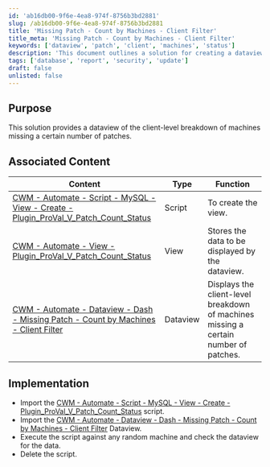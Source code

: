 ```yaml
---
id: 'ab16db00-9f6e-4ea8-974f-8756b3bd2881'
slug: /ab16db00-9f6e-4ea8-974f-8756b3bd2881
title: 'Missing Patch - Count by Machines - Client Filter'
title_meta: 'Missing Patch - Count by Machines - Client Filter'
keywords: ['dataview', 'patch', 'client', 'machines', 'status']
description: 'This document outlines a solution for creating a dataview that provides a breakdown of machines at the client level that are missing a specified number of patches. It includes associated scripts and views necessary for implementation.'
tags: ['database', 'report', 'security', 'update']
draft: false
unlisted: false
---
```


## Purpose

This solution provides a dataview of the client-level breakdown of machines missing a certain number of patches.

## Associated Content

| Content                                                                                                                                           | Type    | Function                                                    |
|---------------------------------------------------------------------------------------------------------------------------------------------------|---------|-------------------------------------------------------------|
| [CWM - Automate - Script - MySQL - View - Create - Plugin_ProVal_V_Patch_Count_Status](/docs/7b802d5b-f445-41d6-b3e4-30986c3102a0)         | Script  | To create the view.                                        |
| [CWM - Automate - View - Plugin_ProVal_V_Patch_Count_Status](/docs/c1fad1cd-7320-472e-b20e-3d8fa620f0db)                                 | View    | Stores the data to be displayed by the dataview.          |
| [CWM - Automate - Dataview - Dash - Missing Patch - Count by Machines - Client Filter](/docs/0fd0215c-d6d5-40c8-9ba6-79b69721f4c1)       | Dataview| Displays the client-level breakdown of machines missing a certain number of patches. |

## Implementation

- Import the [CWM - Automate - Script - MySQL - View - Create - Plugin_ProVal_V_Patch_Count_Status](/docs/7b802d5b-f445-41d6-b3e4-30986c3102a0) script.
- Import the [CWM - Automate - Dataview - Dash - Missing Patch - Count by Machines - Client Filter](/docs/0fd0215c-d6d5-40c8-9ba6-79b69721f4c1) Dataview.
- Execute the script against any random machine and check the dataview for the data.
- Delete the script.

